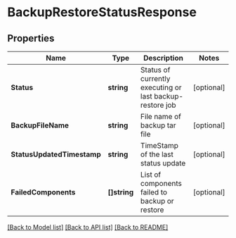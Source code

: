 # BackupRestoreStatusResponse

## Properties

Name | Type | Description | Notes
------------ | ------------- | ------------- | -------------
**Status** | **string** | Status of currently executing or last backup-restore job | [optional] 
**BackupFileName** | **string** | File name of backup tar file | [optional] 
**StatusUpdatedTimestamp** | **string** | TimeStamp of the last status update | [optional] 
**FailedComponents** | **[]string** | List of components failed to backup or restore | [optional] 

[[Back to Model list]](../README.md#documentation-for-models) [[Back to API list]](../README.md#documentation-for-api-endpoints) [[Back to README]](../README.md)


